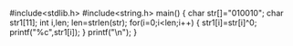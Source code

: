 #include<stdlib.h>
#include<string.h>
main()
{
char str[]="010010";
char str1[11];
int i,len;
len=strlen(str);
for(i=0;i<len;i++)
{
str1[i]=str[i]^0;
printf("%c",str1[i]);
}
printf("\n");
}
